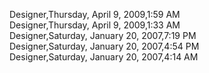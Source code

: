 ﻿Designer,Thursday, April 9, 2009,1:59 AM  Designer,Thursday, April 9, 2009,1:33 AM  Designer,Saturday, January 20, 2007,7:19 PM  Designer,Saturday, January 20, 2007,4:54 PM  Designer,Saturday, January 20, 2007,4:14 AM